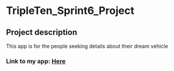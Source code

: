 # TripleTen_Sprint6_Project

## Project description
This app is for the people seeking details about their dream vehicle

### Link to my app: [Here]((https://vehicle-choice.onrender.com/)https://vehicle-choice.onrender.com/)
